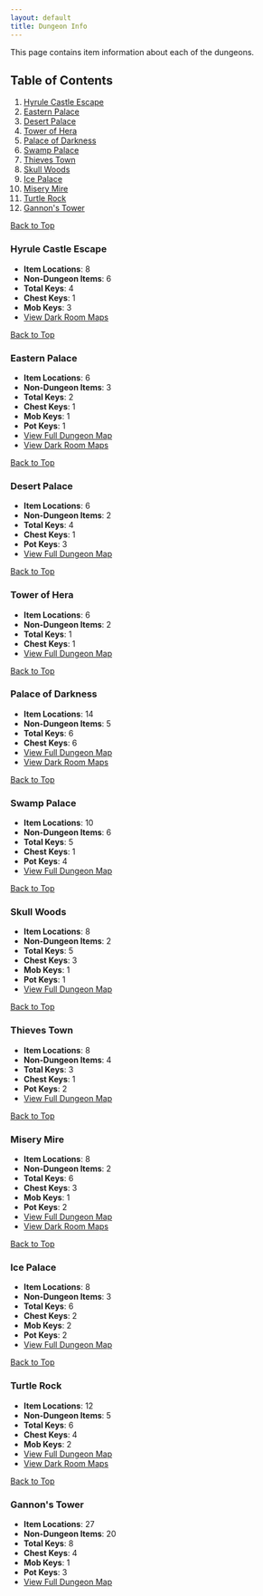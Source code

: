 ```yaml
---
layout: default
title: Dungeon Info
---
```

[//]: # (Top Anchor)
<a name="top"></a>

This page contains item information about each of the dungeons.


## Table of Contents
1. [Hyrule Castle Escape](#hyrule-castle-escape)
2. [Eastern Palace](#eastern-palace)
3. [Desert Palace](#desert-palace)
4. [Tower of Hera](#tower-of-hera)
5. [Palace of Darkness](#palace-of-darkness)
6. [Swamp Palace](#swamp-palace)
7. [Thieves Town](#thieves-town)
8. [Skull Woods](#skull-woods)
9. [Ice Palace](#ice-palace)
10. [Misery Mire](#misery-mire)
11. [Turtle Rock](#turtle-rock)
12. [Gannon's Tower](#gannons-tower)

[Back to Top](#top)
### Hyrule Castle Escape
- **Item Locations**: 8
- **Non-Dungeon Items**: 6
- **Total Keys**: 4
- **Chest Keys**: 1
- **Mob Keys**: 3
- [View Dark Room Maps](/pages/alttpr/maps/dark-room-maps.md#hyrule-castle-escape)

[Back to Top](#top)
### Eastern Palace 
- **Item Locations**: 6
- **Non-Dungeon Items**: 3
- **Total Keys**: 2
- **Chest Keys**: 1
- **Mob Keys**: 1
- **Pot Keys**: 1
- [View Full Dungeon Map](/pages/alttpr/maps/full-dungeon-maps.md#eastern-palace)
- [View Dark Room Maps](/pages/alttpr/maps/dark-room-maps.md#eastern-palace)

[Back to Top](#top)
### Desert Palace
- **Item Locations**: 6
- **Non-Dungeon Items**: 2 
- **Total Keys**: 4
- **Chest Keys**: 1
- **Pot Keys**: 3
- [View Full Dungeon Map](/pages/alttpr/maps/full-dungeon-maps.md#desert-palace)

[Back to Top](#top)
### Tower of Hera
- **Item Locations**: 6 
- **Non-Dungeon Items**: 2
- **Total Keys**: 1
- **Chest Keys**: 1
- [View Full Dungeon Map](/pages/alttpr/maps/full-dungeon-maps.md#tower-of-hera)

[Back to Top](#top)
### Palace of Darkness
- **Item Locations**: 14
- **Non-Dungeon Items**: 5
- **Total Keys**: 6
- **Chest Keys**: 6
- [View Full Dungeon Map](/pages/alttpr/maps/full-dungeon-maps.md#palace-of-darkness)
- [View Dark Room Maps](/pages/alttpr/maps/dark-room-maps.md#palace-of-darkness)

[Back to Top](#top)
### Swamp Palace
- **Item Locations**: 10
- **Non-Dungeon Items**: 6
- **Total Keys**: 5
- **Chest Keys**: 1
- **Pot Keys**: 4
- [View Full Dungeon Map](/pages/alttpr/maps/full-dungeon-maps.md#swamp-palace)

[Back to Top](#top)
### Skull Woods
- **Item Locations**: 8
- **Non-Dungeon Items**: 2
- **Total Keys**: 5
- **Chest Keys**: 3
- **Mob Keys**: 1
- **Pot Keys**: 1
- [View Full Dungeon Map](/pages/alttpr/maps/full-dungeon-maps.md#skull-woods)

[Back to Top](#top)
### Thieves Town
- **Item Locations**: 8
- **Non-Dungeon Items**: 4
- **Total Keys**: 3
- **Chest Keys**: 1
- **Pot Keys**: 2
- [View Full Dungeon Map](/pages/alttpr/maps/full-dungeon-maps.md#thieves-town)

[Back to Top](#top)
### Misery Mire
- **Item Locations**: 8
- **Non-Dungeon Items**: 2
- **Total Keys**: 6
- **Chest Keys**: 3
- **Mob Keys**: 1
- **Pot Keys**: 2
- [View Full Dungeon Map](/pages/alttpr/maps/full-dungeon-maps.md#misery-mire)
- [View Dark Room Maps](/pages/alttpr/maps/dark-room-maps.md#misery-mire)

[Back to Top](#top)
### Ice Palace
- **Item Locations**: 8
- **Non-Dungeon Items**: 3
- **Total Keys**: 6
- **Chest Keys**: 2
- **Mob Keys**: 2
- **Pot Keys**: 2
- [View Full Dungeon Map](/pages/alttpr/maps/full-dungeon-maps.md#ice-palace)
  
[Back to Top](#top)
### Turtle Rock
- **Item Locations**: 12
- **Non-Dungeon Items**: 5 
- **Total Keys**: 6
- **Chest Keys**: 4
- **Mob Keys**: 2
- [View Full Dungeon Map](/pages/alttpr/maps/full-dungeon-maps.md#turtle-rock)
- [View Dark Room Maps](/pages/alttpr/maps/dark-room-maps.md#turtle-rock)

[Back to Top](#top)
### Gannon's Tower
- **Item Locations**: 27
- **Non-Dungeon Items**: 20
- **Total Keys**: 8
- **Chest Keys**: 4
- **Mob Keys**: 1
- **Pot Keys**: 3
- [View Full Dungeon Map](/pages/alttpr/maps/full-dungeon-maps.md#gannons-tower)